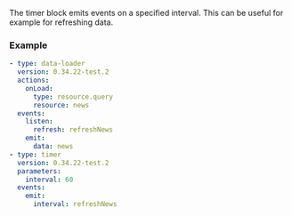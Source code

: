 The timer block emits events on a specified interval. This can be useful for example for refreshing
data.

### Example

```yaml
- type: data-loader
  version: 0.34.22-test.2
  actions:
    onLoad:
      type: resource.query
      resource: news
  events:
    listen:
      refresh: refreshNews
    emit:
      data: news
- type: timer
  version: 0.34.22-test.2
  parameters:
    interval: 60
  events:
    emit:
      interval: refreshNews
```
